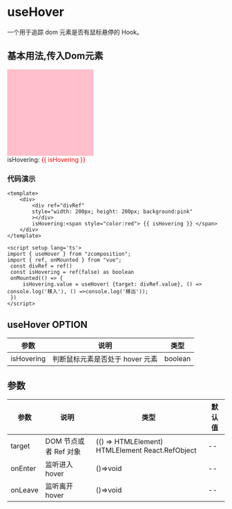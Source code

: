 # useHover

一个用于追踪 dom 元素是否有鼠标悬停的 Hook。

## 基本用法,传入Dom元素
<script setup lang='ts'>
import { useHover } from "@lib";
import { ref, onMounted } from "vue";   
 const divRef = ref()
 const isHovering = ref(false) as boolean
 onMounted(() => {
     isHovering.value = useHover( {target: divRef.value}, () => console.log('移入'), () =>console.log('移出'));
 })
</script>

<div>
    <div ref="divRef"
      style="width: 200px; height: 200px; background:pink"
    ></div>
    isHovering:<span style="color:red"> {{ isHovering }} </span>
</div>

### 代码演示

```vue
<template>
    <div>
        <div ref="divRef"
        style="width: 200px; height: 200px; background:pink"
        ></div>
        isHovering:<span style="color:red"> {{ isHovering }} </span>
    </div>
</template>

<script setup lang='ts'>
import { useHover } from "zcomposition";
import { ref, onMounted } from "vue";   
 const divRef = ref()
 const isHovering = ref(false) as boolean
 onMounted(() => {
     isHovering.value = useHover( {target: divRef.value}, () => console.log('移入'), () =>console.log('移出'));
 })
</script>

```

## useHover OPTION

| 参数       | 说明                      | 类型                   |
| -------    | ------------------------- | ---------------------- | 
| isHovering |判断鼠标元素是否处于 hover 元素 | boolean |

## 参数

| 参数      | 说明                      | 类型                   | 默认值 |
| -------   | ------------------------- | ---------------------- | ------ |
| target     |DOM 节点或者 Ref 对象| (() => HTMLElement) HTMLElement React.RefObject | -- |
| onEnter | 监听进入 hover	| ()=>void |  -- |
| onLeave | 监听离开 hover  | ()=>void |  --|   
